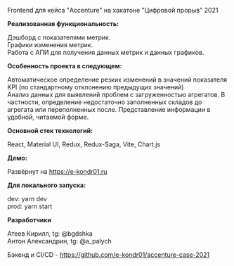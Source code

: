 Frontend для кейса "Accenture" на хакатоне "Цифровой прорыв" 2021

**Реализованная функциональность:**

Дэшборд с показателями метрик.\
Графики изменения метрик.\
Работа с АПИ для получения данных метрик и данных графиков.

**Особенность проекта в следующем:**

Автоматическое определение резких изменений в значений показателя KPI (по стандартному отклонению предыдущих значений)\
Анализ данных для выявлений проблем с загруженностью агрегатов. В частности, определение недостаточно заполненных складов до агрегата или переполненных после. Представление информации в удобной, читаемой форме.

**Основной стек технологий:**

React, Material UI, Redux, Redux-Saga, Vite, Chart.js

**Демо:**

Развёрнут на https://e-kondr01.ru

**Для локального запуска:**

dev: yarn dev\
prod: yarn start

**Разработчики**

Атеев Кирилл, tg: @bgdshka\
Антон Александрин, tg: @a_palych

Бэкенд и CI/CD - https://github.com/e-kondr01/accenture-case-2021 
